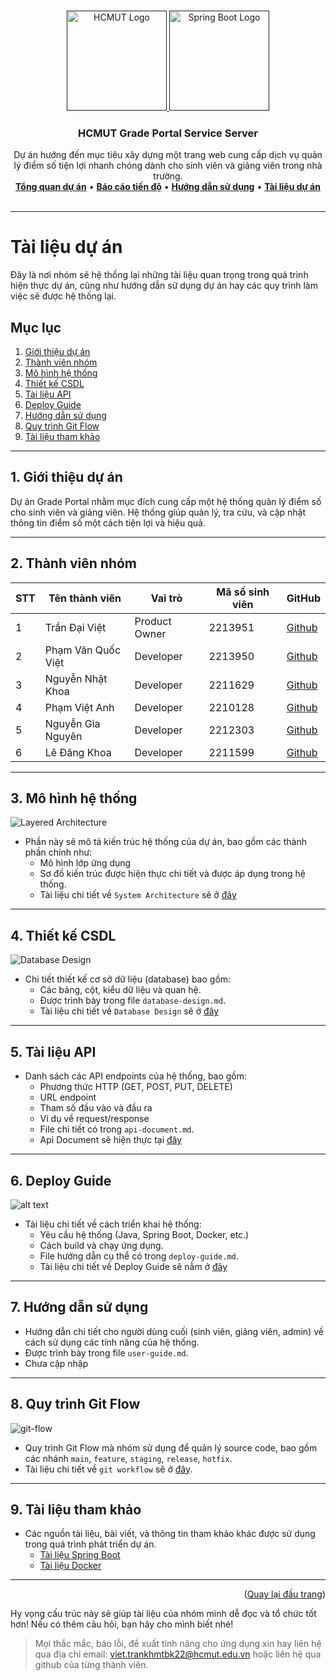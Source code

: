 <a id="readme-top"></a>

<!-- PROJECT LOGO -->
<br />
<div align="center">
  <a href="">
    <img src="../hcmut.png" alt="HCMUT Logo" width="160" height="160">
    <img src="https://spring.io/img/spring-2.svg" alt="Spring Boot Logo" width="160" height="160">
  </a>

  <h3 align="center">HCMUT Grade Portal Service Server</h3>

  <p align="center">
    Dự án hướng đến mục tiêu xây dựng một trang web cung cấp dịch vụ quản lý điểm số tiện lợi nhanh chóng dành cho sinh viên và giảng viên trong nhà trường.
    <br />
    <a href="../README.md"><strong>Tổng quan dự án</strong></a>
    •
    <a href="../reports/report.md"><strong>Báo cáo tiến độ</strong></a>
    •
    <a href="./user-guide.md"><strong>Hướng dẫn sử dụng</strong></a>
    •
    <a href="#tài-liệu-dự-án"><strong> Tài liệu dự án</strong></a>
    <br />
    <br />
  </p>
</div>

---

# Tài liệu dự án

Đây là nơi nhóm sẽ hệ thống lại những tài liệu quan trọng trong quá trình hiện thực dự án, cũng như hướng dẫn sử dụng dự án hay các quy trình làm việc sẽ được hệ thống lại.

## Mục lục

1. [Giới thiệu dự án](#giới-thiệu)
2. [Thành viên nhóm](#thành-viên)
3. [Mô hình hệ thống](#mô-hình-hệ-thống)
4. [Thiết kế CSDL](#thiết-kế-csdl)
5. [Tài liệu API](#tài-liệu-api)
6. [Deploy Guide](#hướng-dẫn-triển-khai)
7. [Hướng dẫn sử dụng](#hướng-dẫn-sử-dụng)
8. [Quy trình Git Flow](#quy-trình-git-flow)
9. [Tài liệu tham khảo](#tài-liệu-tham-khảo)

---

## 1. Giới thiệu dự án <a id="giới-thiệu"></a>

Dự án Grade Portal nhằm mục đích cung cấp một hệ thống quản lý điểm số cho sinh viên và giảng viên. Hệ thống giúp quản lý, tra cứu, và cập nhật thông tin điểm số một cách tiện lợi và hiệu quả.

---

## 2. Thành viên nhóm <a id="thành-viên"></a>

| STT | Tên thành viên     | Vai trò       | Mã số sinh viên | GitHub                                   |
| --- | ------------------ | ------------- | --------------- | ---------------------------------------- |
| 1   | Trần Đại Việt      | Product Owner | 2213951         | [Github](https://github.com/VietTranDai) |
| 2   | Phạm Văn Quốc Việt | Developer     | 2213950         | [Github](https://github.com/phaiHP)      |
| 3   | Nguyễn Nhật Khoa   | Developer     | 2211629         | [Github](https://github.com/Sherllgen)   |
| 4   | Phạm Việt Anh      | Developer     | 2210128         | [Github](https://github.com/vietank62)   |
| 5   | Nguyễn Gia Nguyên  | Developer     | 2212303         | [Github](https://github.com/NguyenBk22)  |
| 6   | Lê Đăng Khoa       | Developer     | 2211599         | [Github](https://github.com/thisIsKhoa)  |

---

## 3. Mô hình hệ thống <a id="mô-hình-hệ-thống"></a>

![Layered Architecture](./system-architecture/LayeredArchitecture.png)

- Phần này sẽ mô tả kiến trúc hệ thống của dự án, bao gồm các thành phần chính như:
  - Mô hình lớp ứng dụng
  - Sơ đồ kiến trúc được hiện thực chi tiết và được áp dụng trong hệ thống.
  - Tài liệu chi tiết về `System Architecture` sẽ ở [đây](./system-architecture/system-architecture.md)

---

## 4. Thiết kế CSDL <a id="thiết-kế-csdl"></a>

![Database Design](./database-design/EERD.png)

- Chi tiết thiết kế cơ sở dữ liệu (database) bao gồm:
  - Các bảng, cột, kiểu dữ liệu và quan hệ.
  - Được trình bày trong file `database-design.md`.
  - Tài liệu chi tiết về `Database Design` sẽ ở [đây](./database-design/database-design.md)

---

## 5. Tài liệu API <a id="tài-liệu-api"></a>

- Danh sách các API endpoints của hệ thống, bao gồm:
  - Phương thức HTTP (GET, POST, PUT, DELETE)
  - URL endpoint
  - Tham số đầu vào và đầu ra
  - Ví dụ về request/response
  - File chi tiết có trong `api-document.md`.
  - Api Document sẽ hiện thực tại [đây](./api-document/api-document.md)

---

## 6. Deploy Guide <a id="hướng-dẫn-triển-khai"></a>

![alt text](./deploy-guide/DeploymentDiagram.png)

- Tài liệu chi tiết về cách triển khai hệ thống:
  - Yêu cầu hệ thống (Java, Spring Boot, Docker, etc.)
  - Cách build và chạy ứng dụng.
  - File hướng dẫn cụ thể có trong `deploy-guide.md`.
  - Tài liệu chi tiết về Deploy Guide sẽ nằm ở [đây](./deploy-guide/deploy-guide.md)

---

## 7. Hướng dẫn sử dụng <a id="hướng-dẫn-sử-dụng"></a>

- Hướng dẫn chi tiết cho người dùng cuối (sinh viên, giảng viên, admin) về cách sử dụng các tính năng của hệ thống.
- Được trình bày trong file `user-guide.md`.
- Chưa cập nhập

---

## 8. Quy trình Git Flow <a id="quy-trình-git-flow"></a>

![git-flow](./git-flow/git-flow.png)

- Quy trình Git Flow mà nhóm sử dụng để quản lý source code, bao gồm các nhánh `main`, `feature`, `staging`, `release`, `hotfix`.
- Tài liệu chi tiết về `git workflow` sẽ ở [đây](./git-flow/git-flow.md).

---

## 9. Tài liệu tham khảo <a id="tài-liệu-tham-khảo"></a>

- Các nguồn tài liệu, bài viết, và thông tin tham khảo khác được sử dụng trong quá trình phát triển dự án.
  - [Tài liệu Spring Boot](https://spring.io/projects/spring-boot)
  - [Tài liệu Docker](https://docs.docker.com/get-started/)

---

<p align="right">(<a href="#readme-top">Quay lại đầu trang</a>)</p>

Hy vọng cấu trúc này sẽ giúp tài liệu của nhóm mình dễ đọc và tổ chức tốt hơn! Nếu có thêm câu hỏi, bạn hãy cho mình biết nhé!

> Mọi thắc mắc, báo lỗi, đề xuất tính năng cho ứng dụng xin hay liên hệ qua địa chỉ email: viet.trankhmtbk22@hcmut.edu.vn hoặc liên hệ qua github của từng thành viên.

